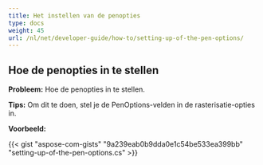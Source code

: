 ```yaml
---
title: Het instellen van de penopties
type: docs
weight: 45
url: /nl/net/developer-guide/how-to/setting-up-of-the-pen-options/
---
```


## **Hoe de penopties in te stellen**

**Probleem:** Hoe de penopties in te stellen.

**Tips:** Om dit te doen, stel je de PenOptions-velden in de rasterisatie-opties in.

**Voorbeeld:**

{{< gist "aspose-com-gists" "9a239eab0b9dda0e1c54be533ea399bb" "setting-up-of-the-pen-options.cs" >}}
